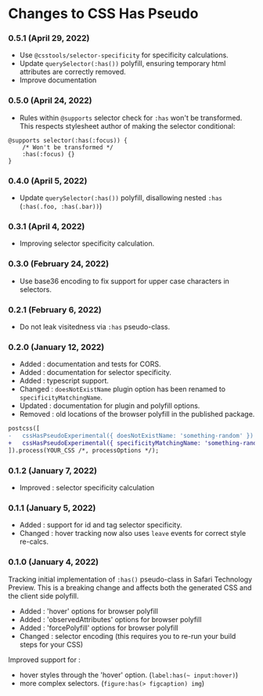 # Changes to CSS Has Pseudo

### 0.5.1 (April 29, 2022)

- Use `@csstools/selector-specificity` for specificity calculations.
- Update `querySelector(:has())` polyfill, ensuring temporary html attributes are correctly removed.
- Improve documentation

### 0.5.0 (April 24, 2022)

- Rules within `@supports` selector check for `:has` won't be transformed. This respects stylesheet author of making the selector conditional:

```pcss
@supports selector(:has(:focus)) {
	/* Won't be transformed */
	:has(:focus) {}
}
```

### 0.4.0 (April 5, 2022)

- Update `querySelector(:has())` polyfill, disallowing nested `:has` (`:has(.foo, :has(.bar))`)

### 0.3.1 (April 4, 2022)

- Improving selector specificity calculation.

### 0.3.0 (February 24, 2022)

- Use base36 encoding to fix support for upper case characters in selectors.

### 0.2.1 (February 6, 2022)

- Do not leak visitedness via `:has` pseudo-class.

### 0.2.0 (January 12, 2022)

- Added : documentation and tests for CORS.
- Added : documentation for selector specificity.
- Added : typescript support.
- Changed : `doesNotExistName` plugin option has been renamed to `specificityMatchingName`.
- Updated : documentation for plugin and polyfill options.
- Removed : old locations of the browser polyfill in the published package.

```diff
postcss([
-   cssHasPseudoExperimental({ doesNotExistName: 'something-random' })
+   cssHasPseudoExperimental({ specificityMatchingName: 'something-random' })
]).process(YOUR_CSS /*, processOptions */);
```

### 0.1.2 (January 7, 2022)

- Improved : selector specificity calculation

### 0.1.1 (January 5, 2022)

- Added : support for id and tag selector specificity.
- Changed : hover tracking now also uses `leave` events for correct style re-calcs.

### 0.1.0 (January 4, 2022)

Tracking initial implementation of `:has()` pseudo-class in Safari Technology Preview.
This is a breaking change and affects both the generated CSS and the client side polyfill.

- Added : 'hover' options for browser polyfill
- Added : 'observedAttributes' options for browser polyfill
- Added : 'forcePolyfill' options for browser polyfill
- Changed : selector encoding (this requires you to re-run your build steps for your CSS)

Improved support for :

- hover styles through the 'hover' option. (`label:has(~ input:hover)`)
- more complex selectors. (`figure:has(> figcaption) img`)
